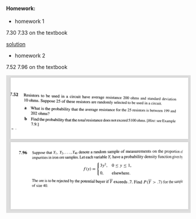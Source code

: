 #### Homework:

*   homework 1

7.30 7.33 on the textbook

[solution](./hw1sol.pdf)




*   homework 2 

7.52 7.96 on the textbook

<img src="./hw2.png" width="500">


